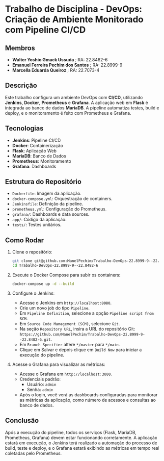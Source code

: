 # Trabalho de Disciplina - DevOps: Criação de Ambiente Monitorado com Pipeline CI/CD

## Membros

- **Walter Yoshio Gmack Ussuda** ; RA: 22.8482-6  
- **Emanuel Ferreira Pechim dos Santos** ; RA: 22.8999-9  
- **Marcella Eduarda Queiroz** ; RA: 22.7073-4  

## Descrição

Este trabalho configura um ambiente DevOps com **CI/CD**, utilizando **Jenkins**, **Docker**, **Prometheus** e **Grafana**. A aplicação web em **Flask** é integrada ao banco de dados **MariaDB**. A pipeline automatiza testes, build e deploy, e o monitoramento é feito com Prometheus e Grafana.

## Tecnologias

- **Jenkins**: Pipeline CI/CD
- **Docker**: Containerização
- **Flask**: Aplicação Web
- **MariaDB**: Banco de Dados
- **Prometheus**: Monitoramento
- **Grafana**: Dashboards

## Estrutura do Repositório

- `Dockerfile`: Imagem da aplicação.
- `docker-compose.yml`: Orquestração de containers.
- `Jenkinsfile`: Definição da pipeline.
- `prometheus.yml`: Configuração do Prometheus.
- `grafana/`: Dashboards e data sources.
- `app/`: Código da aplicação.
- `tests/`: Testes unitários.

## Como Rodar

1. Clone o repositório:
   ```bash
   git clone git@github.com:ManelPechim/Trabalho-DevOps-22.8999-9--22.8482-6.git
   cd Trabalho-DevOps-22.8999-9--22.8482-6

2. Execute o Docker Compose para subir os containers:
    ```bash
    docker-compose up -d --build

3. Configure o Jenkins:
    - Acesse o Jenkins em `http://localhost:8080`.
    - Crie um novo job do tipo `Pipeline`.
    - Em `Pipeline Definition`, selecione a opção `Pipeline script from SCM`.
    - Em `Source Code Management (SCM)`, selecione `Git`.
    - Na seção `Repository URL`, insira a URL do repositório Git:
    `https://github.com/ManelPechim/Trabalho-DevOps-22.8999-9--22.8482-6.git`.
    - Em `Branch Specifier` altere `*/master` para `*/main`.
    - Clique em Salvar e depois clique em `Build Now` para iniciar a execução do pipeline.

4. Acesse o Grafana para visualizar as métricas:
    - Acesse o Grafana em `http://localhost:3000`.
    - Credenciais padrão:
        - Usuário: `admin`
        - Senha: `admin`
    - Após o login, você verá as dashboards configuradas para monitorar as métricas da aplicação, como número de acessos e consultas ao banco de dados.

## Conclusão

Após a execução do pipeline, todos os serviços (Flask, MariaDB, Prometheus, Grafana) devem estar funcionando corretamente. A aplicação estará em execução, o Jenkins terá realizado a automação do processo de build, teste e deploy, e o Grafana estará exibindo as métricas em tempo real coletadas pelo Prometheus.